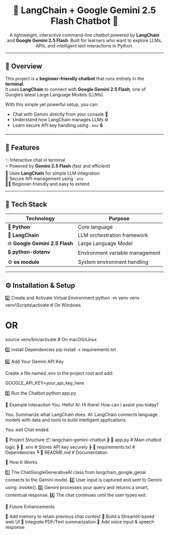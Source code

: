 <h1 align="center">🤖 LangChain + Google Gemini 2.5 Flash Chatbot 💬</h1>

<p align="center">
A lightweight, interactive command-line chatbot powered by <b>LangChain</b> and <b>Google Gemini 2.5 Flash</b>.  
Built for learners who want to explore LLMs, APIs, and intelligent text interactions in Python.  
</p>

---

## 🌟 Overview

This project is a **beginner-friendly chatbot** that runs entirely in the **terminal**.  
It uses **LangChain** to connect with **Google Gemini 2.5 Flash**, one of Google’s latest Large Language Models (LLMs).  

With this simple yet powerful setup, you can:
- Chat with Gemini directly from your console 🧠  
- Understand how LangChain manages LLMs ⚙️  
- Learn secure API key handling using `.env` 🔒  

---

## 🚀 Features

✨ Interactive chat in terminal  
⚡ Powered by **Gemini 2.5 Flash** (fast and efficient)  
🧩 Uses **LangChain** for simple LLM integration  
🔐 Secure API management using `.env`  
👨‍💻 Beginner-friendly and easy to extend  

---

## 🧠 Tech Stack

| Technology | Purpose |
|-------------|----------|
| 🐍 **Python** | Core language |
| 🧠 **LangChain** | LLM orchestration framework |
| 🌐 **Google Gemini 2.5 Flash** | Large Language Model |
| 🔒 **python-dotenv** | Environment variable management |
| ⚙️ **os module** | System environment handling |

---

## ⚙️ Installation & Setup

2️⃣ Create and Activate Virtual Environment
python -m venv venv
venv\Scripts\activate   # On Windows
# OR
source venv/bin/activate   # On macOS/Linux

3️⃣ Install Dependencies
pip install -r requirements.txt

4️⃣ Add Your Gemini API Key

Create a file named .env in the project root and add:

GOOGLE_API_KEY=your_api_key_here

5️⃣ Run the Chatbot
python app.py

💬 Example Interaction
You: Hello!
AI: Hi there! How can I assist you today?

You: Summarize what LangChain does.
AI: LangChain connects language models with data and tools to build intelligent applications.

You: exit
Chat ended.

🧩 Project Structure
📦 langchain-gemini-chatbot
 ┣ 📜 app.py              # Main chatbot logic
 ┣ 📜 .env                # Stores API key securely
 ┣ 📜 requirements.txt    # Dependencies
 ┗ 📜 README.md           # Documentation

🧠 How It Works

1️⃣ The ChatGoogleGenerativeAI class from langchain_google_genai connects to the Gemini model.
2️⃣ User input is captured and sent to Gemini using .invoke().
3️⃣ Gemini processes your query and returns a smart, contextual response.
4️⃣ The chat continues until the user types exit.

🚧 Future Enhancements

🔹 Add memory to retain previous chat context
🔹 Build a Streamlit-based web UI
🔹 Integrate PDF/Text summarization
🔹 Add voice input & speech response


